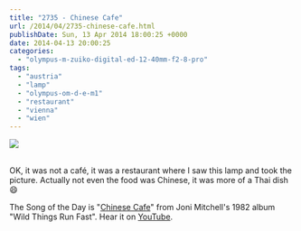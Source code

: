 ```yaml
---
title: "2735 - Chinese Cafe"
url: /2014/04/2735-chinese-cafe.html
publishDate: Sun, 13 Apr 2014 18:00:25 +0000
date: 2014-04-13 20:00:25
categories: 
  - "olympus-m-zuiko-digital-ed-12-40mm-f2-8-pro"
tags: 
  - "austria"
  - "lamp"
  - "olympus-om-d-e-m1"
  - "restaurant"
  - "vienna"
  - "wien"
---
```

<div class="container">
<div class="center"><a target="_blank" href="https://d25zfm9zpd7gm5.cloudfront.net/1200x1200/2014/20140406_135107_lr.jpg"><img src="https://d25zfm9zpd7gm5.cloudfront.net/0600x0600/2014/20140406_135107_lr.jpg" /></a></div>
</div>
<br />

OK, it was not a café, it was a restaurant where I saw this lamp and took the picture. Actually not even the food was Chinese, it was more of a Thai dish 😄

The Song of the Day is "<a href="http://www.lyricsmode.com/lyrics/j/joni_mitchell/chinese_cafe.html" target="_blank">Chinese Cafe</a>" from Joni Mitchell's 1982 album "Wild Things Run Fast". Hear it on <a href="https://www.youtube.com/watch?v=7G333adJxbM" target="_blank">YouTube</a>.
